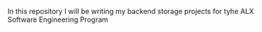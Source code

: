 In this repository I will be writing my backend storage projects for tyhe ALX Software Engineering Program